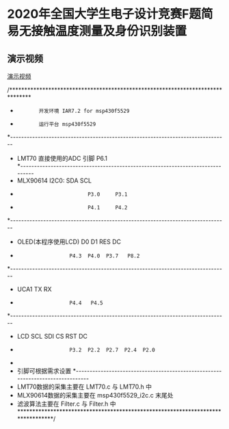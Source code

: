 # 2020年全国大学生电子设计竞赛F题简易无接触温度测量及身份识别装置

## 演示视频

[演示视频](https://www.bilibili.com/video/BV1Wf4y1B76i)

/*******************************************************************************
*            开发环境 IAR7.2 for msp430f5529
*            运行平台 msp430f5529
*-------------------------------------------------------------------------------
* LMT70               直接使用的ADC 引脚  P6.1  
*-------------------------------------------------------------------------------
* MLX90614            I2C0:  SDA      SCL
*                            P3.0     P3.1
*                            P4.1     P4.2
*-------------------------------------------------------------------------------
* OLED(本程序使用LCD)   D0    D1    RES    DC
*                      P4.3  P4.0  P3.7   P8.2
*-------------------------------------------------------------------------------
* UCA1                 TX    RX
*                      P4.4   P4.5
*-------------------------------------------------------------------------------
* LCD                  SCL   SDI   CS    RST   DC
*                      P3.2  P2.2  P2.7  P2.4  P2.0
*
* 引脚可根据需求设置
*-------------------------------------------------------------------------------
* LMT70数据的采集主要在 LMT70.c 与 LMT70.h 中 
* MLX90614数据的采集主要在 msp430f5529_i2c.c 末尾处
* 滤波算法主要在 Filter.c 与 Filter.h 中
********************************************************************************/